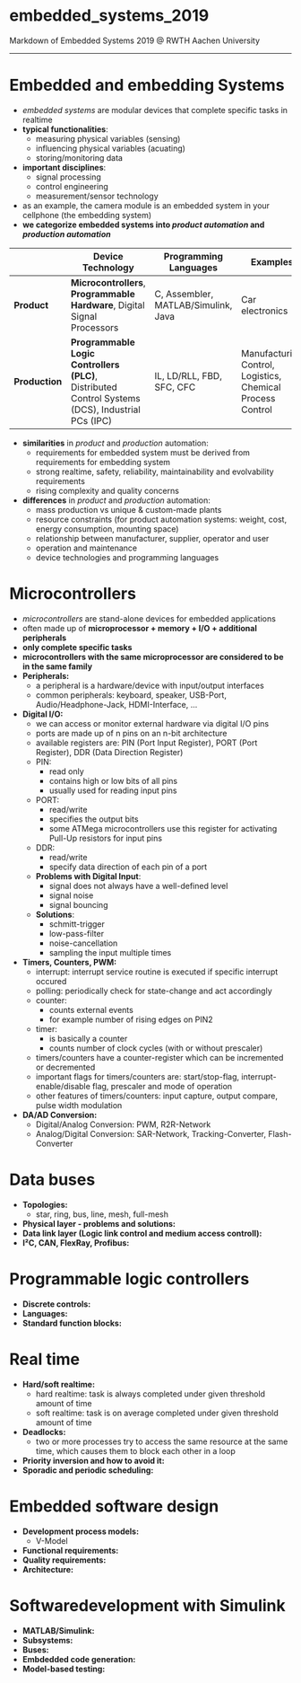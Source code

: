 # embedded_systems_2019
Markdown of Embedded Systems 2019 @ RWTH Aachen University

---

# Embedded and embedding Systems
- *embedded systems* are modular devices that complete specific tasks in realtime
- **typical functionalities**:
  - measuring physical variables (sensing)
  - influencing physical variables (acuating)
  - storing/monitoring data
- **important disciplines**:
  - signal processing
  - control engineering
  - measurement/sensor technology
- as an example, the camera module is an embedded system in your cellphone (the embedding system) 
- **we categorize embedded systems into *product automation* and *production automation***

|                | Device Technology | Programming Languages | Examples |
|----------------|-------------------|-----------------------|----------|
| **Product**    | **Microcontrollers**, **Programmable Hardware**, Digital Signal Processors | C, Assembler, MATLAB/Simulink, Java | Car electronics |
| **Production** | **Programmable Logic Controllers (PLC)**, Distributed Control Systems (DCS), Industrial PCs (IPC) | IL, LD/RLL, FBD, SFC, CFC | Manufacturing Control, Logistics, Chemical Process Control |


- **similarities** in *product* and *production* automation:
  - requirements for embedded system must be derived from requirements for embedding system
  - strong realtime, safety, reliability, maintainability and evolvability requirements
  - rising complexity and quality concerns
- **differences** in *product* and *production* automation:
  - mass production vs unique & custom-made plants
  - resource constraints (for product automation systems: weight, cost, energy consumption, mounting space)
  - relationship between manufacturer, supplier, operator and user
  - operation and maintenance
  - device technologies and programming languages

# Microcontrollers
- *microcontrollers* are stand-alone devices for embedded applications
- often made up of **microprocessor + memory + I/O + additional peripherals**
- **only complete specific tasks**
- **microcontrollers with the same microprocessor are considered to be in the same family**
- **Peripherals:**
  - a peripheral is a hardware/device with input/output interfaces
  - common peripherals: keyboard, speaker, USB-Port, Audio/Headphone-Jack, HDMI-Interface, ...
- **Digital I/O:**
  - we can access or monitor external hardware via digital I/O pins
  - ports are made up of n pins on an n-bit architecture
  - available registers are: PIN (Port Input Register), PORT (Port Register), DDR (Data Direction Register)
  - PIN:
    - read only
    - contains high or low bits of all pins
    - usually used for reading input pins
  - PORT:
    - read/write
    - specifies the output bits
    - some ATMega microcontrollers use this register for activating Pull-Up resistors for input pins
  - DDR:
    - read/write
    - specify data direction of each pin of a port
  - **Problems with Digital Input**:
    - signal does not always have a well-defined level
    - signal noise
    - signal bouncing
  - **Solutions**:
    - schmitt-trigger
    - low-pass-filter
    - noise-cancellation
    - sampling the input multiple times
- **Timers, Counters, PWM:**
  - interrupt: interrupt service routine is executed if specific interrupt occured
  - polling: periodically check for state-change and act accordingly
  - counter:
    - counts external events
    - for example number of rising edges on PIN2
  - timer:
    - is basically a counter
    - counts number of clock cycles (with or without prescaler)
  - timers/counters have a counter-register which can be incremented or decremented
  - important flags for timers/counters are: start/stop-flag, interrupt-enable/disable flag, prescaler and mode of operation
  - other features of timers/counters: input capture, output compare, pulse width modulation 
- **DA/AD Conversion:**
  - Digital/Analog Conversion: PWM, R2R-Network
  - Analog/Digital Conversion: SAR-Network, Tracking-Converter, Flash-Converter

# Data buses
- **Topologies:**
  - star, ring, bus, line, mesh, full-mesh
- **Physical layer - problems and solutions:**
- **Data link layer (Logic link control and medium access controll):**
- **I²C, CAN, FlexRay, Profibus:**

# Programmable logic controllers
- **Discrete controls:**
- **Languages:**
- **Standard function blocks:**

# Real time
- **Hard/soft realtime:**
  - hard realtime: task is always completed under given threshold amount of time
  - soft realtime: task is on average completed under given threshold amount of time
- **Deadlocks:**
  - two or more processes try to access the same resource at the same time, which causes them to block each other in a loop
- **Priority inversion and how to avoid it:**
- **Sporadic and periodic scheduling:**

# Embedded software design
- **Development process models:**
  - V-Model
- **Functional requirements:**
- **Quality requirements:**
- **Architecture:**

# Softwaredevelopment with Simulink
- **MATLAB/Simulink:**
- **Subsystems:**
- **Buses:**
- **Embdedded code generation:**
- **Model-based testing:**
